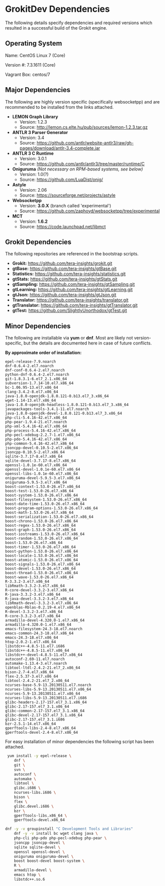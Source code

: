# GrokitDev Dependencies

The following details specify dependencies and required versions which resulted in a successful build of the Grokit engine.

## Operating System

Name: CentOS Linux 7 (Core)

Version #: 7.3.1611 (Core)

Vagrant Box: centos/7

## Major Dependencies

The following are highly version specific (specifically websocketpp) and are recommended to be installed from the links attached.

* **LEMON Graph Library**
  * Version: 1.2.3
  * Source: http://lemon.cs.elte.hu/pub/sources/lemon-1.2.3.tar.gz
* **ANTLR 3 Parser Generator**
  * Version: 3.4
  * Source: https://github.com/antlr/website-antlr3/raw/gh-pages/download/antlr-3.4-complete.jar
* **ANTLR 3 C Runtime**
  * Version: 3.0.1
  * Source: https://github.com/antlr/antlr3/tree/master/runtime/C
* **Oniguruma** *(Not necessary on RPM-based systems, see below)*
  * Version: 1.0(?)
  * Source: https://github.com/LuaDist/onig/
* **Astyle**
  * Version: 2.06
  * Source: https://sourceforge.net/projects/astyle
* **Websocketpp**
  * Version: **3.0.X** (branch called 'experimental')
  * Source: https://github.com/zaphoyd/websocketpp/tree/experimental
* **MCT**
  * Version: **1.6.2**
  * Source: https://code.launchpad.net/libmct
  
## Grokit Dependencies

The following repositories are referenced in the bootstrap scripts.

* **Grokit:** https://github.com/tera-insights/grokit.git
* **gtBase:** https://github.com/tera-insights/gtBase.git
* **Statistics:** https://github.com/tera-insights/statistics.git
* **gtStats:** https://github.com/tera-insights/gtStats.git
* **gtSampling:** https://github.com/tera-insights/gtSampling.git
* **gtLearning:** https://github.com/tera-insights/gtLearning.git
* **gtJson:** https://github.com/tera-insights/gtJson.git
* **Translator:** https://github.com/tera-insights/translator.git
* **gtTranslator:** https://github.com/tera-insights/gtTranslator.git
* **gtTest:** https://github.com/SlightlyUnorthodox/gtTest.git

## Minor Dependencies

The following are installable via **yum** or **dnf**. Most are likely not version-specific, but the details are documented here in case of future conflicts.

**By approximate order of installation:**

```
epel-release-7.9.noarch
dnf-0.6.4-2.el7.noarch
dnf-conf-0.6.4-2.el7.noarch
python-dnf-0.6.4-2.el7.noarch
git-1.8.3.1-6.el7_2.1.x86_64
subversion-1.7.14-10.el7.x86_64
bc-1.06.95-13.el7.x86_64
clang-3.4.2-8.el7.x86_64
java-1.8.0-openjdk-1.8.0.121-0.b13.el7_3.x86_64
wget-1.14-13.el7.x86_64
java-1.8.0-openjdk-headless-1.8.0.121-0.b13.el7_3.x86_64
javapackages-tools-3.4.1-11.el7.noarch
java-1.8.0-openjdk-devel-1.8.0.121-0.b13.el7_3.x86_64
php-cli-5.4.16-42.el7.x86_64
php-pear-1.9.4-21.el7.noarch
php-xml-5.4.16-42.el7.x86_64
php-process-5.4.16-42.el7.x86_64
php-pecl-xdebug-2.2.7-1.el7.x86_64
php-pdo-5.4.16-42.el7.x86_64
php-common-5.4.16-42.el7.x86_64
jsoncpp-devel-0.10.5-2.el7.x86_64
jsoncpp-0.10.5-2.el7.x86_64
sqlite-3.7.17-8.el7.x86_64
sqlite-devel-3.7.17-8.el7.x86_64
openssl-1.0.1e-60.el7.x86_64
openssl-devel-1.0.1e-60.el7.x86_64
openssl-libs-1.0.1e-60.el7.x86_64
oniguruma-devel-5.9.5-3.el7.x86_64
oniguruma-5.9.5-3.el7.x86_64
boost-context-1.53.0-26.el7.x86_64
boost-test-1.53.0-26.el7.x86_64
boost-system-1.53.0-26.el7.x86_64
boost-filesystem-1.53.0-26.el7.x86_64
boost-date-time-1.53.0-26.el7.x86_64
boost-program-options-1.53.0-26.el7.x86_64
boost-math-1.53.0-26.el7.x86_64
boost-serialization-1.53.0-26.el7.x86_64
boost-chrono-1.53.0-26.el7.x86_64
boost-regex-1.53.0-26.el7.x86_64
boost-graph-1.53.0-26.el7.x86_64
boost-iostreams-1.53.0-26.el7.x86_64
boost-random-1.53.0-26.el7.x86_64
boost-1.53.0-26.el7.x86_64
boost-timer-1.53.0-26.el7.x86_64
boost-python-1.53.0-26.el7.x86_64
boost-locale-1.53.0-26.el7.x86_64
boost-atomic-1.53.0-26.el7.x86_64
boost-signals-1.53.0-26.el7.x86_64
boost-devel-1.53.0-26.el7.x86_64
boost-thread-1.53.0-26.el7.x86_64
boost-wave-1.53.0-26.el7.x86_64
R-3.3.2-3.el7.x86_64
libRmath-3.3.2-3.el7.x86_64
R-core-devel-3.3.2-3.el7.x86_64
R-java-3.3.2-3.el7.x86_64
R-java-devel-3.3.2-3.el7.x86_64
libRmath-devel-3.3.2-3.el7.x86_64
openblas-Rblas-0.2.19-4.el7.x86_64
R-devel-3.3.2-3.el7.x86_64
R-core-3.3.2-3.el7.x86_64
armadillo-devel-4.320.0-1.el7.x86_64
armadillo-4.320.0-1.el7.x86_64
emacs-filesystem-24.3-18.el7.noarch
emacs-common-24.3-18.el7.x86_64
emacs-24.3-18.el7.x86_64
htop-2.0.2-1.el7.x86_64
libstdc++-4.8.5-11.el7.i686
libstdc++-4.8.5-11.el7.x86_64
libstdc++-devel-4.8.5-11.el7.x86_64
autoconf-2.69-11.el7.noarch
automake-1.13.4-3.el7.noarch
libtool-ltdl-2.4.2-21.el7_2.x86_64
bison-2.7-4.el7.x86_64
flex-2.5.37-3.el7.x86_64
libtool-2.4.2-21.el7_2.x86_64
ncurses-base-5.9-13.20130511.el7.noarch
ncurses-libs-5.9-13.20130511.el7.x86_64
ncurses-5.9-13.20130511.el7.x86_64
ncurses-libs-5.9-13.20130511.el7.i686
glibc-headers-2.17-157.el7_3.1.x86_64
glibc-2.17-157.el7_3.1.x86_64
glibc-common-2.17-157.el7_3.1.x86_64
glibc-devel-2.17-157.el7_3.1.x86_64
glibc-2.17-157.el7_3.1.i686
bzr-2.5.1-14.el7.x86_64
gperftools-libs-2.4-8.el7.x86_64
gperftools-devel-2.4-8.el7.x86_64
```

For easy installation of minor dependencies the following script has been attached.

```bash
 yum install -y epel-release \
    dnf \
    git \
    svn \
    autoconf \
    automake \
    libtool \
    glibc.i686 \
    ncurses-libs.i686 \
    bison \
    flex \
    glibc.devel.i686 \
    bzr \
    gperftools-libs.x86_64 \
    gperftools-devel.x86_64

dnf -y -v groupinstall "C Development Tools and Libraries"
    dnf -y -v install bc wget clang java \
    php-cli php-pdo php-pecl-xdebug php-pear \
    jsoncpp jsoncpp-devel \
    sqlite sqlite-devel \
    openssl openssl-devel \
    oniguruma oniguruma-devel \
    boost boost-devel boost-system \
    R \
    armadillo-devel \
    emacs htop \
    libstdc++.so.6
```
